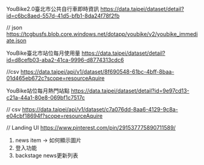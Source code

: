 YouBike2.0臺北市公共自行車即時資訊
https://data.taipei/dataset/detail?id=c6bc8aed-557d-41d5-bfb1-8da24f78f2fb

// json
https://tcgbusfs.blob.core.windows.net/dotapp/youbike/v2/youbike_immediate.json



YouBike臺北市站位每月使用量
https://data.taipei/dataset/detail?id=d8cefb03-aba2-41ca-9996-d8774313cdc6

//csv
https://data.taipei/api/v1/dataset/8f690548-61bc-4bff-8baa-01d465eb672c?scope=resourceAquire


YouBike站位每月熱門站點
https://data.taipei/dataset/detail?id=9e97cd13-c21a-44a1-80e8-069bf1c7517c

// csv
https://data.taipei/api/v1/dataset/c7a076dd-8aa6-4129-9c8a-e04cbf18694f?scope=resourceAquire


// Landing UI
https://www.pinterest.com/pin/291537775890711589/


1. news item -> 如何顯示圖片
2. 登入功能
3. backstage news更新列表